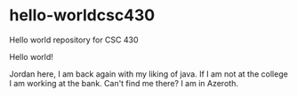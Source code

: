 # hello-worldcsc430
Hello world repository for CSC 430 

Hello world!

Jordan here, I am back again with my liking of java.
If I am not at the college I am working at the bank. 
Can't find me there? I am in Azeroth.
